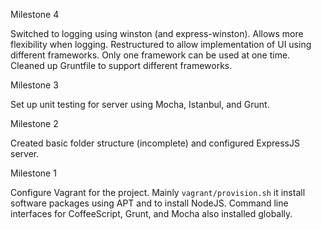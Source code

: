 Milestone 4

Switched to logging using winston (and express-winston).  Allows more flexibility when logging.
Restructured to allow implementation of UI using different frameworks.  Only one framework can be used at one time.
Cleaned up Gruntfile to support different frameworks.

Milestone 3

Set up unit testing for server using Mocha, Istanbul, and Grunt.

Milestone 2

Created basic folder structure (incomplete) and configured ExpressJS server.

Milestone 1

Configure Vagrant for the project.  Mainly `vagrant/provision.sh` it install software packages using APT and to install NodeJS.  Command line interfaces for CoffeeScript, Grunt, and Mocha also installed globally.
